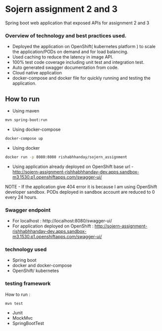 # Sojern assignment 2 and 3

Spring boot web application that exposed APIs for assignment 2 and 3

### Overview of technology and best practices used.

- Deployed the application on OpenShift( kubernetes platform ) to scale the application/PODs on demand and for load balancing.
- Used caching to reduce the latency in image API.
- 100% test code coverage including unit test and integration test.
- Auto generated swagger documentation from code.
- Cloud native application
- docker-compose and docker file for quickly running and testing the application.

## How to run

- Using maven

```sh
mvn spring-boot:run
```

- Using docker-compose

```sh
docker-compose up
```

- Using docker

```sh
docker run -p 8080:8080 rishabhhanday/sojern_assignment
```

- Using application already deployed on OpenShift
  base url - http://sojern-assignment-rishhabhhanday-dev.apps.sandbox-m3.1530.p1.openshiftapps.com/swagger-ui/

NOTE - If the application give 404 error it is because I am using OpenShift developer sandbox. PODs deployed in sandbox
account are reduced to 0 every 24 hours.

### Swagger endpoint
- For localhost : http://localhost:8080/swagger-ui/
- For application deployed on OpenShift : http://sojern-assignment-rishhabhhanday-dev.apps.sandbox-m3.1530.p1.openshiftapps.com/swagger-ui/

### technology used

- Spring boot
- docker and docker-compose
- OpenShift/ kubernetes


### testing framework

How to run : 
```sh 
mvn test
```

- Junit
- MockMvc
- SpringBootTest


